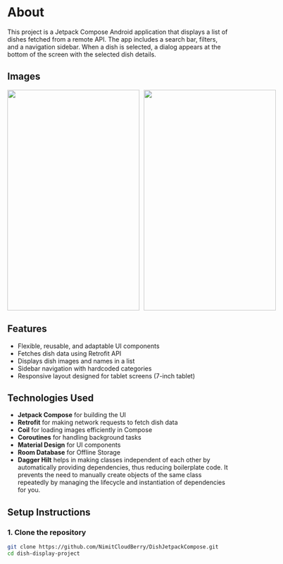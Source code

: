 # About

This project is a Jetpack Compose Android application that displays a list of dishes fetched from a remote API. The app includes a search bar, filters, and a navigation sidebar. When a dish is selected, a dialog appears at the bottom of the screen with the selected dish details.

## Images
<div style="display: flex; gap: 10px;">
  <img src="https://github.com/user-attachments/assets/698c5255-273d-4828-9d47-33342d2158a3" width="300" height="500">
  <img src="https://github.com/user-attachments/assets/8d29ceed-c87d-4595-bd9f-1817b0fc4db5" width="300" height="500">
</div>

## Features
- Flexible, reusable, and adaptable UI components
- Fetches dish data using Retrofit API
- Displays dish images and names in a list
- Sidebar navigation with hardcoded categories
- Responsive layout designed for tablet screens (7-inch tablet)

## Technologies Used
- **Jetpack Compose** for building the UI
- **Retrofit** for making network requests to fetch dish data
- **Coil** for loading images efficiently in Compose
- **Coroutines** for handling background tasks
- **Material Design** for UI components
- **Room Database** for Offline Storage
- **Dagger Hilt** helps in making classes independent of each other by automatically providing dependencies, thus reducing boilerplate code. It prevents the need to manually create objects of the same class repeatedly by managing the lifecycle and instantiation of dependencies for you.

## Setup Instructions

### 1. Clone the repository
```bash
git clone https://github.com/NimitCloudBerry/DishJetpackCompose.git
cd dish-display-project
